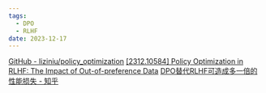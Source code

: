 ```yaml
---
tags:
  - DPO
  - RLHF
date: 2023-12-17
---
```

[GitHub - liziniu/policy\_optimization](https://github.com/liziniu/policy_optimization)
[[2312.10584] Policy Optimization in RLHF: The Impact of Out-of-preference Data](https://arxiv.org/abs/2312.10584)
[DPO替代RLHF可造成多一倍的性能损失 - 知乎](https://zhuanlan.zhihu.com/p/673047773)

